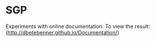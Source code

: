 # SGP

Experiments with online documentation. To view the result: (http://dbetebenner.github.io/Documentation/)
